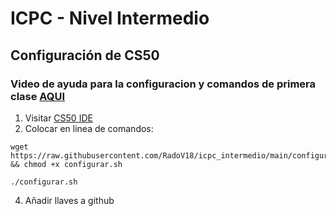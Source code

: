 # ICPC - Nivel Intermedio
## Configuración de CS50
### Video de ayuda para la configuracion y comandos de primera clase [AQUI]()
1. Visitar [CS50 IDE](https://ide.cs50.io/)
2. Colocar en linea de comandos:

```
wget https://raw.githubusercontent.com/RadoV18/icpc_intermedio/main/configurar.sh && chmod +x configurar.sh
```

```
./configurar.sh
```

4. Añadir llaves a github
